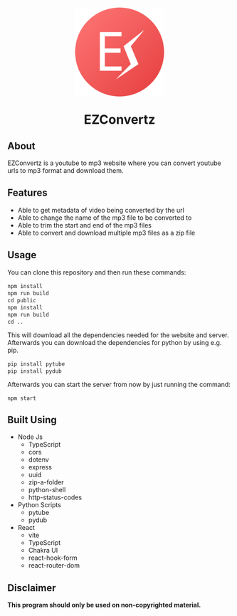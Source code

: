 <h1 align="center">
  <img src="public/public/ezconvertz-logo.svg" alt="Youtube To MP3" width="200">

EZConvertz

</h1>

## About

EZConvertz is a youtube to mp3 website where you can convert youtube urls to mp3 format and download them.

## Features

- Able to get metadata of video being converted by the url
- Able to change the name of the mp3 file to be converted to
- Able to trim the start and end of the mp3 files
- Able to convert and download multiple mp3 files as a zip file

## Usage

You can clone this repository and then run these commands:

```
npm install
npm run build
cd public
npm install
npm run build
cd ..
```

This will download all the dependencies needed for the website and server. Afterwards you can download the dependencies for python by using e.g. pip.

```
pip install pytube
pip install pydub
```

Afterwards you can start the server from now by just running the command:

```
npm start
```

## Built Using
- Node Js
  - TypeScript
  - cors
  - dotenv
  - express
  - uuid
  - zip-a-folder
  - python-shell
  - http-status-codes
- Python Scripts
  - pytube
  - pydub
- React
  - vite
  - TypeScript
  - Chakra UI
  - react-hook-form
  - react-router-dom

## Disclaimer

<b>This program should only be used on non-copyrighted material.</b>

